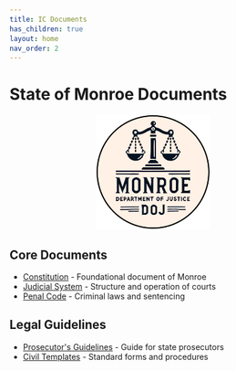 ```yaml
---
title: IC Documents
has_children: true
layout: home
nav_order: 2
---
```


# State of Monroe Documents

<div style="text-align: center;">
  <img src="assets/images/DOJLOGO.png" alt="Logo of Monroe DOJ" style="width: 200px; height: 200px;">
</div>

## Core Documents
- [Constitution](ic/constitution) - Foundational document of Monroe
- [Judicial System](ic/judicial) - Structure and operation of courts
- [Penal Code](ic/penalcode) - Criminal laws and sentencing

## Legal Guidelines
- [Prosecutor's Guidelines](ic/prosecution) - Guide for state prosecutors
- [Civil Templates](ic/civiltemplates) - Standard forms and procedures

